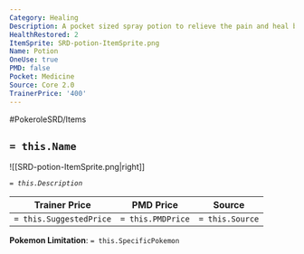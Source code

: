 ```yaml
---
Category: Healing
Description: A pocket sized spray potion to relieve the pain and heal bruises
HealthRestored: 2
ItemSprite: SRD-potion-ItemSprite.png
Name: Potion
OneUse: true
PMD: false
Pocket: Medicine
Source: Core 2.0
TrainerPrice: '400'
---
```


#PokeroleSRD/Items

## `= this.Name`

![[SRD-potion-ItemSprite.png|right]]

*`= this.Description`*

| Trainer Price           | PMD Price         | Source | 
| ----------------------- | ----------------- | ------ |
| `= this.SuggestedPrice` | `= this.PMDPrice` | `= this.Source`

**Pokemon Limitation**: `= this.SpecificPokemon`
